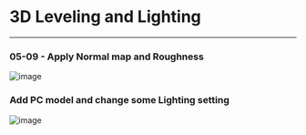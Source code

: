 # 3D Leveling and Lighting
---
### 05-09 - Apply Normal map and Roughness
![image](https://github.com/kcasl/3D-PC-three.js/assets/93076513/2b35f16d-c8f0-45a3-a0a7-e42c844b2b7b)

### Add PC model and change some Lighting setting
![image](https://github.com/kcasl/3D-PC-three.js/assets/93076513/7f7ad7e2-5462-40d0-93f8-01f60fa20d97)
